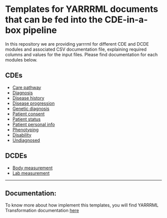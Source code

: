 # Templates for YARRRML documents that can be fed into the CDE-in-a-box pipeline

In this repository we are providing yarrrml for different CDE and DCDE modules and associated CSV documentation file, explaining required columns and values for the input files. Please find documentation for each modules below.

## CDEs

* [Care pathway](docs/care_pathway_csv_template.md)
* [Diagnosis](docs/diagnosis_csv_template.md)
* [Disease history](docs/disease_history_csv_template.md)
* [Disease progression](docs/disease_progression_csv_template.md)
* [Genetic diagnosis](docs/genetic_diagnosis_csv_template.md)
* [Patient consent](docs/patient_consent_csv_template.md)
* [Patient status](docs/patient_status_csv_template.md)
* [Patient personal info](docs/personal_information_csv_template.md)
* [Phenotyping](docs/phenotyping_csv_template.md)
* [Disability](docs/disability_csv_template.md)
* [Undiagnosed](docs/undiagnosed_csv_template.md)

## DCDEs

* [Body measurement](docs/body_measurement_csv_template.md)
* [Lab measurement](docs/lab_measurement_csv_template.md)

<hr>

## Documentation:
To know more about how implement this templates, you will find YARRRML Transformation documentation [here](../YARRRML_Tools/yarrrml_template_builder/README.md)